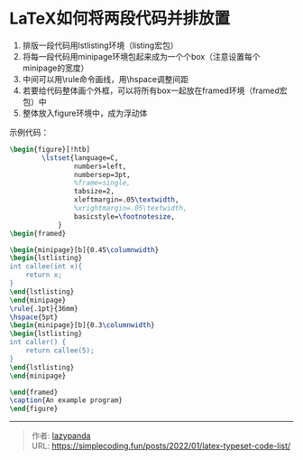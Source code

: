 # LaTeX如何将两段代码并排放置


1.  排版一段代码用lstlisting环境（listing宏包）
2.  将每一段代码用minipage环境包起来成为一个个box（注意设置每个minipage的宽度）
3.  中间可以用\rule命令画线，用\hspace调整间距
4.  若要给代码整体画个外框，可以将所有box一起放在framed环境（framed宏包）中
5.  整体放入figure环境中，成为浮动体

示例代码：

```latex
\begin{figure}[!htb]
        \lstset{language=C,
                numbers=left,
                numbersep=3pt,
                %frame=single,
                tabsize=2,
                xleftmargin=.05\textwidth,
                %xrightmargin=.05\textwidth,
                basicstyle=\footnotesize,
            }
\begin{framed}

\begin{minipage}[b]{0.45\columnwidth}
\begin{lstlisting}
int callee(int x){
    return x;
}
\end{lstlisting}
\end{minipage}
\rule{.1pt}{36mm}
\hspace{5pt}
\begin{minipage}[b]{0.3\columnwidth}
\begin{lstlisting}
int caller() {
    return callee(5);
}
\end{lstlisting}
\end{minipage}

\end{framed}
\caption{An example program}
\end{figure}
```


---

> 作者: [lazypanda](https://github.com/wanghuibin0)  
> URL: https://simplecoding.fun/posts/2022/01/latex-typeset-code-list/  

